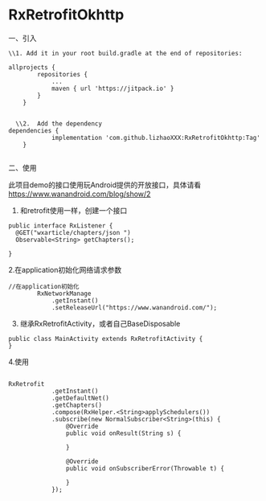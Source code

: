 # RxRetrofitOkhttp

一、引入

```
\\1. Add it in your root build.gradle at the end of repositories:

allprojects {
		repositories {
			...
			maven { url 'https://jitpack.io' }
		}
	}
  
  
  \\2.  Add the dependency
dependencies {
	        implementation 'com.github.lizhaoXXX:RxRetrofitOkhttp:Tag'
	}
  
 ```
  
  二、使用
  

  此项目demo的接口使用玩Android提供的开放接口，具体请看
  https://www.wanandroid.com/blog/show/2
  
  
  1. 和retrofit使用一样，创建一个接口
  ```
  public interface RxListener {
	@GET("wxarticle/chapters/json ")
	Observable<String> getChapters();
	
}
```

2.在application初始化网络请求参数
```
//在application初始化
		RxNetworkManage
			.getInstant()
			.setReleaseUrl("https://www.wanandroid.com/");
```

3. 继承RxRetrofitActivity，或者自己BaseDisposable
```
public class MainActivity extends RxRetrofitActivity {
}
```

4.使用
```

RxRetrofit
			.getInstant()
			.getDefaultNet()
			.getChapters()
			.compose(RxHelper.<String>applySchedulers())
			.subscribe(new NormalSubscriber<String>(this) {
				@Override
				public void onResult(String s) {
				
				}
				
				@Override
				public void onSubscriberError(Throwable t) {
				
				}
			});
      
```
